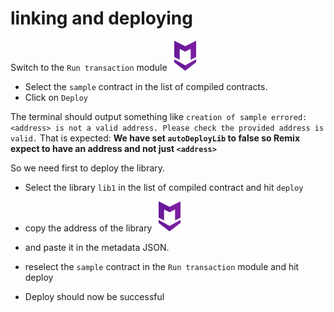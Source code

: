 # linking and deploying

Switch to the `Run transaction` module 
![Run transaction](https://github.com/adam-p/markdown-here/raw/master/src/common/images/icon48.png "Run Transaction")

 - Select the `sample` contract in the list of compiled contracts.
 - Click on `Deploy`
 
 The terminal should output something like `creation of sample errored: <address> is not a valid address. Please check the provided address is valid.`
 That is expected: **We have set `autoDeployLib` to false so Remix expect to have an address and not just `<address>`**

So we need first to deploy the library.

  - Select the library `lib1` in the list of compiled contract and hit `deploy`
  - copy the address of the library
  ![Run transaction](https://github.com/adam-p/markdown-here/raw/master/src/common/images/icon48.png "Run Transaction")

  - and paste it in the metadata JSON.

  - reselect the `sample` contract in the `Run transaction` module and hit deploy
  - Deploy should now be successful

  
   

